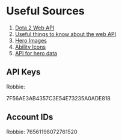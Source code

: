 Useful Sources
==============

1. [Dota 2 Web API](http://dev.dota2.com/showthread.php?t=47115)
1. [Useful things to know about the web API](http://dev.dota2.com/showthread.php?t=58317)
1. [Hero Images](http://dota2.gamepedia.com/Category:Hero_avatars)
1. [Ability Icons](http://dota2.gamepedia.com/Category:Ability_icons)
1. [API for hero data](http://www.reddit.com/r/DotA2/comments/17chbt/herostats_a_comprehensive_comparison_table_of/)

API Keys
--------

Robbie:

7F56AE3AB4357C3E54E73235A0ADE818

Account IDs
-----------

Robbie:
76561198072761520
